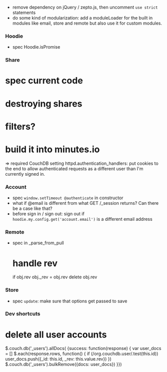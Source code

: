 * remove dependency on jQuery / zepto.js, then uncomment `use strict` statements
* do some kind of modularization: add a moduleLoader for the built in modules 
  like email, store and remote but also use it for custom modules.
  

### Hoodie

* spec Hoodie.isPromise

### Share

# spec current code
# destroying shares
# filters?
# build it into minutes.io

=> required CouchDB setting
   httpd.authentication_handlers:
   put cookies to the end to allow authenticated requests as a different user
   than I'm currently signed in.


### Account

* spec `window.setTimeout @authenticate` in constructor
* what if @email is different from what GET /_session returns? Can there be a case like that?
* before sign in / sign out: sign out if `hoodie.my.config.get('account.email')` is a different email address


### Remote

* spec in _parse_from_pull

  # handle rev
  if obj.rev
    obj._rev = obj.rev
    delete obj.rev
    
### Store

* spec `update`: make sure that options get passed to save



### Dev shortcuts

# delete all user accounts
$.couch.db('_users').allDocs( {success: function(response) {
  var user_docs = []
  $.each(response.rows, function() {
    if (/org.couchdb.user/.test(this.id)) user_docs.push({_id: this.id, _rev: this.value.rev})
  })
  $.couch.db('_users').bulkRemove({docs: user_docs})
}})
